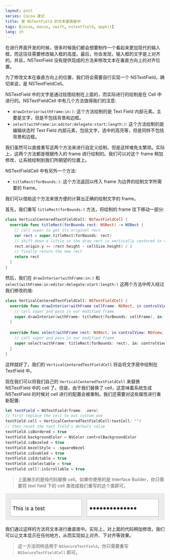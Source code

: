 ```yaml
---
layout: post
series: Cocoa 速记
title: 使 NSTextField 的文本垂直居中
tags: [cocoa, macos, swift, nstextfield, appkit]
lang: zh
---
```


在进行界面开发的时候，很多时候我们都会想要制作一个看起来更加现代的输入框，而这往往需要修改输入框的高度。最后，你会发现，输入框的文字是上对齐的。并且，NSTextField 没有提供现成的方法来修改文本在垂直方向上的对齐位置。

为了修改文本在垂直方向上的位置，我们将会需要自行实现一个 NSTextField，确切来说，是 NSTextFieldCell。

NSTextField 中的文字是通过绘图绘制在上面的，而实际进行的绘制是在 Cell 中进行的。NSTextFieldCell 中有几个方法值得我们的注意:

- `drawInterior(withFrame:in:)`: 这个方法绘制的是 Text Field 内部元素。主要是文字，但是不包括背景和边框。
- `select(withFrame:in:editor:delegate:start:length:)`: 这个方法绘制的是编辑状态时 Text Field 内部元素，包括文字，选中的高亮等，但是同样不包括背景和边框。

我们虽然可以直接重写这两个方法来进行自定义绘制，但是这样难免太繁琐。实际上，这两个方法都是根据传入的 frame 进行绘制的。我们可以对这个 frame 稍加修改，让系统绘制到我们所期望的位置上。

NSTextFieldCell 中有另外一个方法:

- `titleRect(forBounds:)`: 这个方法返回以传入 frame 为边界的绘制文字所需要的 frame。

我们可以借助这个方法来很方便的计算出正确的绘制文字的 frame。

首先，我们重写 `titleRect(forBounds:)` 方法，将绘制的 frame 往下移动一部分:

```swift
class VerticalCenteredTextFieldCell: NSTextFieldCell {
  override func titleRect(forBounds rect: NSRect) -> NSRect {
    // call super to get its original rect
    var rect = super.titleRect(forBounds: rect)
    // shift down a little so the draw rect is vertically centered in cell frame
    rect.origin.y += (rect.height - cellSize.height) / 2
    // finally return the new rect
    return rect
  }
}
```

然后，我们在 `drawInterior(withFrame:in:)` 和 `select(withFrame:in:editor:delegate:start:length:)` 这两个方法中传入经过我们修改的值:

```swift
class VerticalCenteredTextFieldCell: NSTextFieldCell {
  override func drawInterior(withFrame cellFrame: NSRect, in controlView: NSView) {
    // call super and pass in our modified frame
    super.drawInterior(withFrame: titleRect(forBounds: cellFrame), in: controlView)
  }

  override func select(withFrame rect: NSRect, in controlView: NSView, editor textObj: NSText, delegate: Any?, start selStart: Int, length selLength: Int) {
    // call super and pass in our modified frame
    super.select(withFrame: titleRect(forBounds: rect), in: controlView, editor: textObj, delegate: delegate, start: selStart, length: selLength)
  }
}
```

这样就好了，我们的 `VerticalCenteredTextFieldCell` 将会将文字居中绘制在 TextField 中。

现在我们可以将我们自己的 `VerticalCenteredTextFieldCell` 来替换 NSTextField 中的 cell 了。但是，由于我们替换了 cell，这意味着系统生成 NSTextField 的时候对 cell 进行的配置会被重制。我们还需要对这些属性进行重新配置:

```swift
let textField = NSTextField(frame: .zero)
// first replace the cell to out custom one
textField.cell = VerticalCenteredTextFieldCell(textCell: "")
// then reset the text field's default value
textField.isBordered = true
textField.backgroundColor = NSColor.controlBackgroundColor
textField.isBezeled = true
textField.bezelStyle = .squareBezel
textField.isEnabled = true
textField.isEditable = true
textField.isSelectable = true
textField.cell?.isScrollable = true
```

> 上面展示的是纯代码替换 cell。如果你使用的是 Interface Builder，你只需要将 text field 下的 cell 类改成我们重写的这个类即可。

![image](/assets/img/72ACFBB8-9025-4911-ABED-B94524F406BE.png)

我们通过这样的方法将文本进行垂直居中。实际上，对上面的代码稍加修改，我们可以让文本显示在任何地方，从而实现如上对齐、下对齐等效果。

> 这一方法同样适用于 `NSSecureTextField`，你只需要重写 `NSSecureTextFieldCell` 即可。
